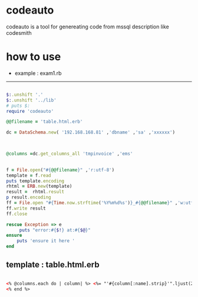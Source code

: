 codeauto
========

codeauto is a tool for genereating code from mssql description  like codesmith

how to use 
==========

- example  : exam1.rb
----------
```ruby

$:.unshift '.'
$:.unshift '../lib'
# puts $:
require 'codeauto'

@@filename = 'table.html.erb'  

dc = DataSchema.new( '192.168.168.81' ,'dbname' ,'sa' ,'xxxxxx')


 
@columns =dc.get_columns_all 'tmpinvoice' ,'ems'  
 	

f = File.open("#{@@filename}" ,'r:utf-8') 
template = f.read 
puts template.encoding
rhtml = ERB.new(template)
result =  rhtml.result
p result.encoding
ff = File.open "#{Time.now.strftime('%Y%m%d%s')}_#{@@filename}" ,'w:utf-8'
ff.write result  
ff.close 

rescue Exception => e
	 puts "error:#{$!} at:#{$@}"		
ensure  
	puts 'ensure it here '
end 

```
template :  table.html.erb
--------------------------
```html 

<% @columns.each do | column| %> <%= "'#{column[:name].strip}'".ljust(20)  + " => "+" '#{column[:description].strip}' ,".ljust(20) %> 
<% end %> 

``` 